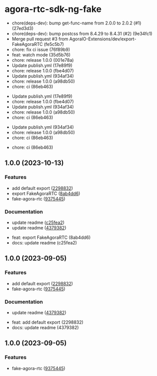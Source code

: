 # agora-rtc-sdk-ng-fake

- chore(deps-dev): bump get-func-name from 2.0.0 to 2.0.2 (#1) (27ed3d3)
- chore(deps-dev): bump postcss from 8.4.29 to 8.4.31 (#2) (9e34fc1)
- Merge pull request #3 from AgoraIO-Extensions/dev/export-FakeAgoraRTC (fe5c5b7)
- chore: fix ci issue (76f89b9)
- feat: watch mode (35d5b76)
- chore: release 1.0.0 (001e78a)
- Update publish.yml (17e89f9)
- chore: release 1.0.0 (fbe4d07)
- Update publish.yml (934af34)
- chore: release 1.0.0 (a98db50)
- chore: ci (86eb463)

* Update publish.yml (17e89f9)
* chore: release 1.0.0 (fbe4d07)
* Update publish.yml (934af34)
* chore: release 1.0.0 (a98db50)
* chore: ci (86eb463)

- Update publish.yml (934af34)
- chore: release 1.0.0 (a98db50)
- chore: ci (86eb463)

* chore: ci (86eb463)

## 1.0.0 (2023-10-13)

### Features

- add default export ([2298832](https://github.com/AgoraIO-Extensions/agora-rtc-sdk-ng-fake/commit/22988323b5701fb288d4bbc719fc74937ac2619e))
- export FakeAgoraRTC ([8ab4dd6](https://github.com/AgoraIO-Extensions/agora-rtc-sdk-ng-fake/commit/8ab4dd60e975cda60c43af4bd749127f897e61ca))
- fake-agora-rtc ([9375445](https://github.com/AgoraIO-Extensions/agora-rtc-sdk-ng-fake/commit/9375445974e8ca824c3467306f9f24206fc91e95))

### Documentation

- update readme ([c25fea2](https://github.com/AgoraIO-Extensions/agora-rtc-sdk-ng-fake/commit/c25fea253fc71712bbe84f1443e008b0ddfc08ba))
- update readme ([4379382](https://github.com/AgoraIO-Extensions/agora-rtc-sdk-ng-fake/commit/4379382632853a9660d46a662bf1bb18c568cb62))

* feat: export FakeAgoraRTC (8ab4dd6)
* docs: update readme (c25fea2)

## 1.0.0 (2023-09-05)

### Features

- add default export ([2298832](https://github.com/AgoraIO-Extensions/agora-rtc-sdk-ng-fake/commit/22988323b5701fb288d4bbc719fc74937ac2619e))
- fake-agora-rtc ([9375445](https://github.com/AgoraIO-Extensions/agora-rtc-sdk-ng-fake/commit/9375445974e8ca824c3467306f9f24206fc91e95))

### Documentation

- update readme ([4379382](https://github.com/AgoraIO-Extensions/agora-rtc-sdk-ng-fake/commit/4379382632853a9660d46a662bf1bb18c568cb62))

* feat: add default export (2298832)
* docs: update readme (4379382)

## 1.0.0 (2023-09-05)

### Features

- fake-agora-rtc ([9375445](https://github.com/AgoraIO-Extensions/agora-rtc-sdk-ng-fake/commit/9375445974e8ca824c3467306f9f24206fc91e95))
